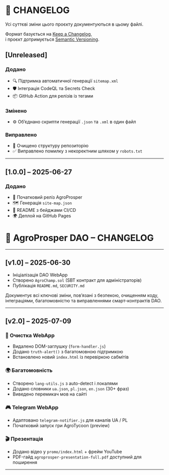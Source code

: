# 📜 CHANGELOG

Усі суттєві зміни цього проєкту документуються в цьому файлі.

Формат базується на [Keep a Changelog](https://keepachangelog.com/uk/1.0.0/),  
і проєкт дотримується [Semantic Versioning](https://semver.org/lang/uk/).

## [Unreleased]
### Додано
- 🔍 Підтримка автоматичної генерації `sitemap.xml`
- 🛡️ Інтеграція CodeQL та Secrets Check
- 📦 GitHub Action для релізів із тегами

### Змінено
- ⚙️ Обʼєднано скрипти генерації `.json` та `.xml` в один файл

### Виправлено
- 🧹 Очищено структуру репозиторію
- ✅ Виправлено помилку з некоректним шляхом у `robots.txt`

---

## [1.0.0] – 2025-06-27
### Додано
- 🌱 Початковий реліз AgroProsper
- 🗺️ Генерація `site-map.json`
- 📄 README з бейджами CI/CD
- 🌍 Деплой на GitHub Pages

# 📜 AgroProsper DAO – CHANGELOG
---
## [v1.0] – 2025-06-30

- Ініціалізація DAO WebApp
- Створено `AgroChamp.sol` (SBT контракт для адміністраторів)
- Публікація `README.md`, `SECURITY.md`

Документує всі ключові зміни, повʼязані з безпекою, очищенням коду, інтеграціями, багатомовністю та виправленнями смарт-контрактів DAO.

---

## [v2.0] – 2025-07-09

### 🔧 Очистка WebApp

- Видалено DOM-заглушку (`form-handler.js`)
- Додано `truth-alert()` з багатомовною підтримкою
- Встановлено новий `index.html` із перевіркою сабмітів

### 🌍 Багатомовність

- Створено `lang-utils.js` з auto-detect і локалями
- Додано словники `ua.json`, `pl.json`, `en.json` (30+ фраз)
- Виведено перемикач мов на сайті

### 🎮 Telegram WebApp

- Адаптовано `telegram-notifier.js` для каналів UA / PL
- Початковий запуск гри AgroTycoon (preview)

### 🎬 Презентація

- Додано відео у `promo/index.html` + фрейм YouTube
- PDF-гайд `agroprosper-presentation-full.pdf` доступний для поширення

---
